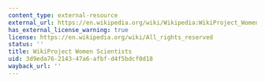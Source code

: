 ```yaml
---
content_type: external-resource
external_url: https://en.wikipedia.org/wiki/Wikipedia:WikiProject_Women_scientists
has_external_license_warning: true
license: https://en.wikipedia.org/wiki/All_rights_reserved
status: ''
title: WikiProject Women Scientists
uid: 3d9eda76-2143-47a6-afbf-d4f5bdcf0d18
wayback_url: ''
---
```

